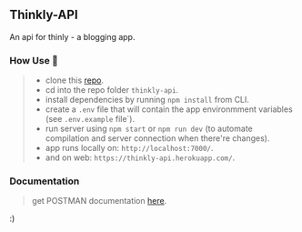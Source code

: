 ## Thinkly-API

An api for thinly - a blogging app.

### How Use 🚀

> - clone this [repo](https://github.com/AmosSpark/Thinkly). <br>
> - cd into the repo folder `thinkly-api`. <br>
> - install dependencies by running `npm install` from CLI. <br>
> - create a `.env` file that will contain the app environmment variables (see `.env.example` file`). <br>
> - run server using `npm start` or `npm run dev` (to automate compilation and server connection when there're changes). <br>
> - app runs locally on: `http://localhost:7000/`. <br>
> - and on web: `https://thinkly-api.herokuapp.com/`.

### Documentation

> get POSTMAN documentation [here](https://documenter.getpostman.com/view/10431360/Uyr5nyug). <br>

:)
